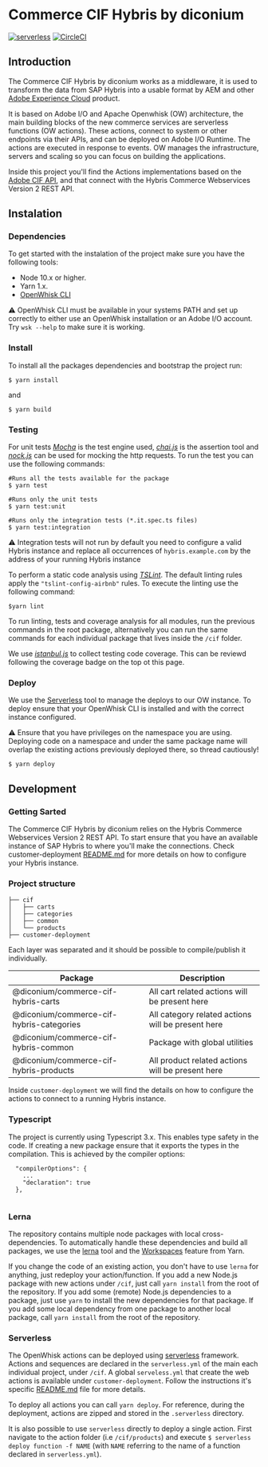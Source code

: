 # Commerce CIF Hybris by diconium

[![serverless](http://public.serverless.com/badges/v3.svg)](http://www.serverless.com)
[![CircleCI](https://circleci.com/gh/diconium/commerce-cif-hybris.svg?style=svg)](https://circleci.com/gh/diconium/commerce-cif-hybris)

## Introduction

The Commerce CIF Hybris by diconium works as a middleware, it is used to transform the data from SAP Hybris into a usable format by AEM and other [Adobe Experience Cloud](https://www.adobe.com/pt/experience-cloud.html) product. 

It is based on Adobe I/O and Apache Openwhisk (OW) architecture, the main building blocks of the new commerce services are serverless functions (OW actions). These actions, connect to system or other endpoints via their APIs, and can be deployed on Adobe I/O Runtime. The actions are executed in response to events. OW manages the infrastructure, servers and scaling so you can focus on building the applications.

Inside this project you'll find the Actions implementations based on the [Adobe CIF API](https://github.com/adobe/commerce-cif-api), and that connect with the Hybris Commerce Webservices Version 2 REST API.

## Instalation

### Dependencies

To get started with the instalation of the project make sure you have the following tools:

* Node 10.x or higher.
* Yarn 1.x.
* [OpenWhisk CLI](https://github.com/apache/incubator-openwhisk-cli)
  
:warning: OpenWhisk CLI must be available in your systems PATH and set up correctly to either use an OpenWhisk installation or an Adobe I/O account. Try `wsk --help` to make sure it is working.

### Install

To install all the packages dependencies and bootstrap the project run:
```
$ yarn install
```

and 

```
$ yarn build
```

### Testing

For unit tests *[Mocha](https://mochajs.org/)* is the test engine used, *[chai.js](http://chaijs.com/)* is the assertion tool and
*[nock.js](https://github.com/nock/nock)* can be used for mocking the http requests.
To run the test you can use the following commands:
```
#Runs all the tests available for the package
$ yarn test 

#Runs only the unit tests
$ yarn test:unit

#Runs only the integration tests (*.it.spec.ts files)
$ yarn test:integration

```

:warning: Integration tests will not run by default you need to configure a valid Hybris instance and replace all occurrences of
`hybris.example.com` by the address of your running Hybris instance 


To perform a static code analysis using *[TSLint](https://palantir.github.io/tslint/)*. The default linting rules apply the `"tslint-config-airbnb"` rules.
To execute the linting use the following command: 
```
$yarn lint
```

To run linting, tests and coverage analysis for all modules, run the previous commands in the root package,
alternatively you can run the same commands for each individual package that lives inside the `/cif` folder.


We use *[istanbul.js](https://github.com/istanbuljs/nyc)* to collect testing code coverage. This can be reviewd following the coverage badge on the top ot this page.

### Deploy

We use the [Serverless](https://serverless.com/) tool to manage the deploys to our OW instance.
To deploy ensure that your OpenWhisk CLI is installed and with the correct instance configured.

:warning: Ensure that you have privileges on the namespace you are using. 
Deploying code on a namespace and under the same package name will overlap the existing actions previously deployed there, so thread cautiously!

```
$ yarn deploy
```

## Development

### Getting Sarted

The Commerce CIF Hybris by diconium relies on the Hybris Commerce Webservices Version 2 REST API. To start ensure
that you have an available instance of SAP Hybris to where you'll make the connections. Check customer-deployment
[README.md](customer-deployment/README.md) for more details on how to configure your Hybris instance.

### Project structure

```
├── cif
│   ├── carts
│   ├── categories
│   ├── common
│   └── products
├── customer-deployment

```

Each layer was separated and it should be possible to compile/publish it individually.

|  Package | Description |
| ------------- | ------------- |
| @diconium/commerce-cif-hybris-carts | All cart related actions will be present here |
| @diconium/commerce-cif-hybris-categories | All category related actions will be present here |
| @diconium/commerce-cif-hybris-common | Package with global utilities  |
| @diconium/commerce-cif-hybris-products | All product related actions will be present here |

Inside `customer-deployment` we will find the details on how to configure the actions to connect to a running Hybris
instance.

### Typescript

The project is currently using Typescript 3.x. This enables type safety in the code.
If creating a new package ensure that it exports the types in the compilation.
This is achieved by the compiler options: 
```
  "compilerOptions": {
    ...
    "declaration": true
  },
  
```

### Lerna
The repository contains multiple node packages with local cross-dependencies.
To automatically handle these dependencies and build all packages, 
we use the [lerna](https://github.com/lerna/lerna) tool and the 
[Workspaces](https://yarnpkg.com/lang/en/docs/cli/workspace/) feature from Yarn.

If you change the code of an existing action, you don't have to use `lerna` for anything,
just redeploy your action/function. 
If you add a new Node.js package with new actions under `/cif`, just call `yarn install` from the root of the repository.
If you add some (remote) Node.js dependencies to a package, just use `yarn` to install the new dependencies for that package.
If you add some local dependency from one package to another local package, call `yarn install` from the
root of the repository.

### Serverless
The OpenWhisk actions can be deployed using [serverless](https://serverless.com/framework/docs/providers/openwhisk/) framework.
Actions and sequences are declared in the `serverless.yml` of the main each individual project, under `/cif`. 
A global `serveless.yml` that create the web actions is available under `customer-deployment`. 
Follow the instructions it's specific [README.md](customer-deployment/README.md) file for more details. 

To deploy all actions you can call `yarn deploy`.
For reference, during the deployment, actions are zipped and stored in the `.serverless` directory.

It is also possible to use `serverless` directly to deploy a single action. 
First navigate to the action folder (i.e `/cif/products`) 
and execute `$ serverless deploy function -f NAME` (with `NAME` referring to the name of a function declared in `serverless.yml`).